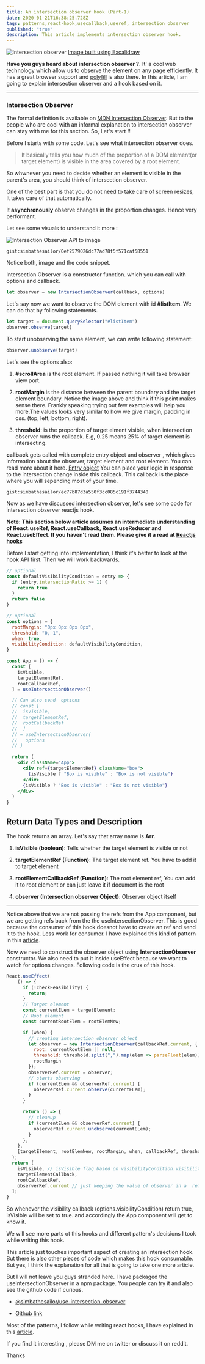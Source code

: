 ```yaml
---
title: An intersection observer hook (Part-1)
date: 2020-01-21T16:38:25.728Z
tags: patterns,react-hook,usecallback,useref, intersection observer
published: "true"
description: This article implements intersection observer hook.
---
```


![Intersection observer](./coverpage.png)
[Image built using Excalidraw](https://excalidraw.com/)

**Have you guys heard about intersection observer ?**. It' a cool web technology which allow us to observe the element on any page efficiently. It has a great browser support and [polyfill](https://github.com/w3c/IntersectionObserver) is also there. In this article, I am going to explain intersection observer and a hook based on it.

---

### Intersection Observer

The formal definition is available on [MDN Intersection Observer](https://developer.mozilla.org/en-US/docs/Web/API/Intersection_Observer_API). But to the people who are cool with an informal explanation to intersection observer can stay with me for this section. So, Let's start !!

Before I starts with some code. Let's see what intersection observer does.

> It basically tells you how much of the proportion of a DOM element(or target element) is
> visible in the area covered by a root element.

So whwnever you need to decide whether an element is visible in the parent's area, you should think of intersection observer.

One of the best part is that you do not need to take care of screen resizes, It takes care of that automatically.

It **asynchronously** observe changes in the proportion changes. Hence very performant.

Let see some visuals to understand it more :

![Intersection Observer API to image](./intersectionobserver.png)

`gist:simbathesailor/0ef2579026dc77ad78f5f571caf58551`

Notice both, image and the code snippet.

Intersection Observer is a constructor function. which you can call with options and callback.

```jsx
let observer = new IntersectionObserver(callback, options)
```

Let's say now we want to observe the DOM element with id **#listItem**. We can do that by following statements.

```jsx
let target = document.querySelector("#listItem")
observer.observe(target)
```

To start unobserving the same element, we can write following statement:

```jsx
observer.unobserve(target)
```

Let's see the options also:

1. **#scrollArea** is the root element. If passed nothing it will take browser view port.

2. **rootMargin** is the distance between the parent boundary and the target element boundary. Notice the image above and think if this point makes sense there. Frankly speaking trying out few examples will help you more.The values looks very similar to how we give margin, padding in css. (top, left, bottom, right).

3. **threshold**: is the proportion of target elment visible, when intersection observer runs the callback. E.g, 0.25 means 25% of target element is intersecting.

**callback** gets called with complete entry object and observer , which gives information about the observer, target element and root element. You can read more about it here. [Entry object](https://developer.mozilla.org/en-US/docs/Web/API/IntersectionObserverEntry)
You can place your logic in response to the intersection change inside this callback. This callback is the place where you will sepending most of your time.

`gist:simbathesailor/ec77b87d3a550f3cc085c191f3744340`

Now as we have discussed intersection observer, let's see some code for intersection observer reactjs hook.

**Note: This section below article assumes an intermediate understanding of React.useRef, React.useCallback, React.useReducer and React.useEffect. If you haven't read them. Please give it a read at [Reactjs hooks](https://reactjs.org/docs/hooks-intro.html)**

Before I start getting into implementation, I think it's better to look at the hook API first. Then we will work backwards.

```jsx {18-22,24,31}
// optional
const defaultVisibilityCondition = entry => {
  if (entry.intersectionRatio >= 1) {
    return true
  }
  return false
}

// optional
const options = {
  rootMargin: "0px 0px 0px 0px",
  threshold: "0, 1",
  when: true,
  visibilityCondition: defaultVisibilityCondition,
}

const App = () => {
  const [
    isVisible,
    targetElementRef,
    rootCallbackRef,
  ] = useIntersectionObserver()

  // Can also send  options
  // const [
  //  isVisible,
  //  targetElementRef,
  //  rootCallbackRef
  //  ]
  // = useIntersectionObserver(
  //   options
  // )

  return (
    <div className="App">
      <div ref={targetElementRef} className="box">
        {isVisible ? "Box is visible" : "Box is not visible"}
      </div>
      {isVisible ? "Box is visible" : "Box is not visible"}
    </div>
  )
}
```

## Return Data Types and Description

The hook returns an array. Let's say that array name is **Arr**.

1. **isVisible (boolean)**: Tells whether the target element is visible or not

2. **targetElementRef (Function)**: The target element ref. You have to add it to target element

3. **rootElementCallbackRef (Function)**: The root element ref, You can add it to root element or can just leave it if document is the root

4. **observer (Intersection observer Object)**: Observer object itself

---

Notice above that we are not passing the refs from the App component, but we are getting refs back from the the useIntersectionObserver. This is good because the consumer of this hook doesnot have to create an ref and send it to the hook. Less work for consumer. I have explained this kind of pattern in this [article](https://simbathesailor.dev/useful-patterns-with-react-hooks/).

Now we need to construct the observer object using **IntersectionObserver** constructor. We also need to put it inside useEffect because we want to watch for options changes. Following code is the crux of this hook.

```jsx
React.useEffect(
    () => {
      if (!checkFeasibility) {
        return;
      }
      // Target element
      const currentELem = targetElement;
      // Root element
      const currentRootElem = rootElemNew;

      if (when) {
        // creating intersection observer object
        let observer = new IntersectionObserver(callbackRef.current, {
          root: currentRootElem || null,
          threshold: threshold.split(",").map(elem => parseFloat(elem)),
          rootMargin
        });
        observerRef.current = observer;
        // starts observing
        if (currentELem && observerRef.current) {
          observerRef.current.observe(currentELem);
        }
      }

      return () => {
        // cleanup
        if (currentELem && observerRef.current) {
          observerRef.current.unobserve(currentELem);
        }
      };
    },
    [targetElement, rootElemNew, rootMargin, when, callbackRef, threshold]
  );
  return [
    isVisible, // isVisible flag based on visibilityCondition.visibilityCondition
    targetElementCallback,
    rootCallbackRef,
    observerRef.current // just keeping the value of observer in a  ref
  ];
}
```

So whenever the visibility callback (options.visibilityCondition) return true, isVisible will be set to true. and accordingly the App component will get to know it.

We will see more parts ot this hooks and different pattern's decisions I took while writing this hook.

This article just touches important aspect of creating an intersection hook. But there is also other pieces of code which makes this hook consumable. But yes, I think the explanation for all that is going to take one more article.

But I will not leave you guys stranded here. I have packaged the useIntersectionObserver in a npm package. You people can try it and also see the github code if curious.

- [@simbathesailor/use-intersection-observer](https://www.npmjs.com/package/@simbathesailor/use-intersection-observer)

- [Github link](https://github.com/simbathesailor/use-intersection-observer)

Most of the patterns, I follow while writing react hooks, I have explained
in this [article](https://simbathesailor.dev/useful-patterns-with-react-hooks/).

If you find it interesting , please DM me on twitter or discuss it on reddit.

Thanks
